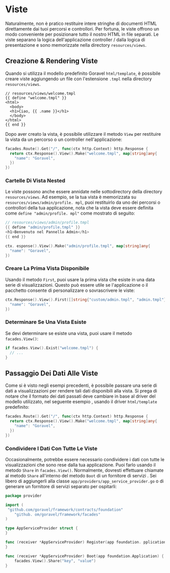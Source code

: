 # Viste

Naturalmente, non è pratico restituire intere stringhe di documenti HTML direttamente dai tuoi percorsi e controllori.
Per fortuna, le viste offrono un modo conveniente per posizionare tutto il nostro HTML in file separati. Le viste separano la logica dell'applicazione controller /
dalla logica di presentazione e sono memorizzate nella directory `resources/views`.

## Creazione & Rendering Viste

Quando si utilizza il modello predefinito Goravel `html/template`, è possibile creare viste aggiungendo un file con l'estensione `.tmpl`
nella directory `resources/views`.

```
// resources/views/welcome.tmpl
{{ define "welcome.tmpl" }}
<html>
  <body>
  <h1>Ciao, {{ .name }}</h1>
  </body>
</html>
{{ end }}
```

Dopo aver creato la vista, è possibile utilizzare il metodo `View` per restituire la vista da un percorso o un controller nell'applicazione:

```go
facades.Route().Get("/", func(ctx http.Context) http.Response {
  return ctx.Response().View().Make("welcome.tmpl", map[string]any{
    "name": "Goravel",
  })
})
```

### Cartelle Di Vista Nested

Le viste possono anche essere annidate nelle sottodirectory della directory `resources/views`. Ad esempio, se la tua vista è memorizzata
su `resources/views/admin/profile. mpl`, puoi restituirlo da uno dei percorsi o controllori della tua applicazione, nota
che la vista deve essere definita come `define "admin/profile. mpl"` come mostrato di seguito:

```go
// resources/views/admin/profile.tmpl
{{ define "admin/profile.tmpl" }}
<h1>Benvenuto nel Pannello Admin</h1>
{{ end }}

ctx. esponse().View().Make("admin/profile.tmpl", map[string]any{
  "name": "Goravel",
})
```

### Creare La Prima Vista Disponibile

Usando il metodo `First`, puoi usare la prima vista che esiste in una data serie di visualizzazioni. Questo può essere utile se l'applicazione o il pacchetto
consente di personalizzare o sovrascrivere le viste:

```go
ctx.Response().View().First([]string{"custom/admin.tmpl", "admin.tmpl"}, map[string]any{
  "name": "Goravel",
})
```

### Determinare Se Una Vista Esiste

Se devi determinare se esiste una vista, puoi usare il metodo `facades.View()`:

```go
if facades.View().Exist("welcome.tmpl") {
  // ...
}
```

## Passaggio Dei Dati Alle Viste

Come si è visto negli esempi precedenti, è possibile passare una serie di dati a visualizzazioni per rendere tali dati disponibili alla vista.
Si prega di notare che il formato dei dati passati deve cambiare in base al driver del modello utilizzato, nel seguente esempio
, usando il driver `html/template` predefinito:

```go
facades.Route().Get("/", func(ctx http.Context) http.Response {
  return ctx.Response().View().Make("welcome.tmpl", map[string]any{
    "name": "Goravel",
  })
})
```

### Condividere I Dati Con Tutte Le Viste

Occasionalmente, potrebbe essere necessario condividere i dati con tutte le visualizzazioni che sono rese dalla tua applicazione. Puoi farlo usando il metodo
`Share` in `facades.View()`. Normalmente, dovresti effettuare chiamate al metodo `Share` all'interno del metodo `Boot` di un fornitore di servizi
. Sei libero di aggiungerli alla classe `app/providers/app_service_provider.go` o di generare un fornitore di servizi
separato per ospitarli:

```go
package provider

import (
 "github.com/goravel/framework/contracts/foundation"
    "github. om/goravel/framework/facades"
)

type AppServiceProvider struct {
}

func (receiver *AppServiceProvider) Register(app foundation. pplication) {
}

func (receiver *AppServiceProvider) Boot(app foundation.Application) {
    facades.View().Share("key", "value")
}
```
